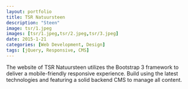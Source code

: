```yaml
---
layout: portfolio
title: TSR Natuursteen
description: "Steen"
image: tsr/1.jpeg
images: [tsr/1.jpeg,tsr/2.jpeg,tsr/3.jpeg]
date: 2015-1-21
categories: [Web Development, Design]
tags: [jQuery, Responsive, CMS]
---
```

The website of TSR Natuursteen utilizes the Bootstrap 3 framework to deliver a mobile-friendly responsive experience. Build using the latest technologies
 and featuring a solid backend CMS to manage all content. 
